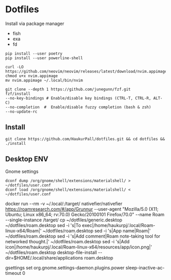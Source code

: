 # Dotfiles
Install via package manager
- fish
- exa
- fd

```
pip install --user poetry
pip install --user powerline-shell
```

```
curl -LO https://github.com/neovim/neovim/releases/latest/download/nvim.appimage
chmod u+x nvim.appimage
mv nvim.appimage ~/.local/bin/nvim
```

```
git clone --depth 1 https://github.com/junegunn/fzf.git
fzf/install 
--no-key-bindings # Enable/disable key bindings (CTRL-T, CTRL-R, ALT-C)
--no-completion  #  Enable/disable fuzzy completion (bash & zsh)
--no-update-rc
```

## Install
```
git clone https://github.com/HaukurPall/dotfiles.git && cd dotfiles && ./install
```

## Desktop ENV
Gnome settings
```
dconf dump /org/gnome/shell/extensions/materialshell/ > ~/dotfiles/user.conf
dconf load /org/gnome/shell/extensions/materialshell/ < ~/dotfiles/user.conf
```

docker run --rm -v ~/.local/:/target/ nativefier/nativefier https://roamresearch.com/#/app/Grunnur --user-agent "Mozilla/5.0 (X11; Ubuntu; Linux x86_64; rv:70.0) Gecko/20100101 Firefox/70.0" --name Roam --single-instance /target/
cp ~/dotfiles/generic.desktop ~/dotfiles/roam.desktop
sed -i 's|To exec|/home/haukurpj/.local/Roam-linux-x64/Roam|' ~/dotfiles/roam.desktop
sed -i 's|App name|Roam|' ~/dotfiles/roam.desktop
sed -i 's|Add comment|Roam note-taking tool for networked thought.|' ~/dotfiles/roam.desktop
sed -i 's|Add icon|/home/haukurpj/.local/Roam-linux-x64/resources/app/icon.png|' ~/dotfiles/roam.desktop
desktop-file-install --dir=$HOME/.local/share/applications roam.desktop



 gsettings set org.gnome.settings-daemon.plugins.power sleep-inactive-ac-timeout 0
